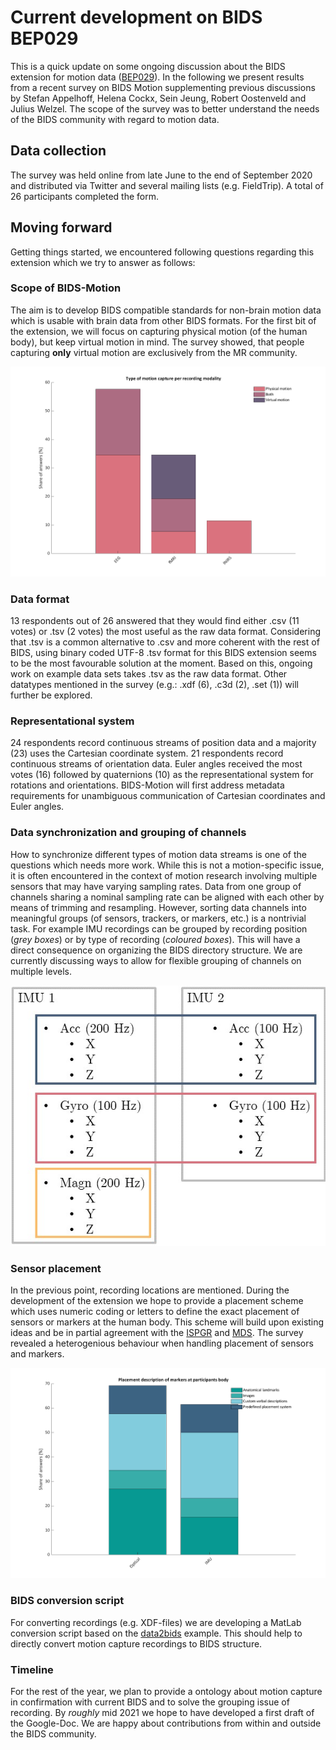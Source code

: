 # Current development on BIDS BEP029
This is a quick update on some ongoing discussion about the BIDS extension for motion data ([BEP029](https://docs.google.com/document/d/1iaaLKgWjK5pcISD1MVxHKexB3PZWfE2aAC5HF_pCZWo/edit)). In the following we present results from a recent survey on BIDS Motion supplementing previous discussions by Stefan Appelhoff, Helena Cockx, Sein Jeung, Robert Oostenveld and Julius Welzel. The scope of the survey was to better understand the needs of the BIDS community with regard to motion data.

## Data collection
The survey was held online from late June to the end of September 2020 and distributed via Twitter and several mailing lists (e.g. FieldTrip). A total of 26 participants completed the form.<br>

## Moving forward
Getting things started, we encountered following questions regarding this extension which we try to answer as follows:<br>

### Scope of BIDS-Motion
The aim is to develop BIDS compatible standards for non-brain motion data which is usable with brain data from other BIDS formats. For the first bit of the extension, we will focus on capturing physical motion (of the human body), but keep virtual motion in mind. The survey showed, that people capturing __only__ virtual motion are exclusively from the MR community. <br>

![space_per_mod](F2_space_per_mod.png)

### Data format
13 respondents out of 26 answered that they would find either .csv (11 votes) or .tsv (2 votes) the most useful as the raw data format. Considering that .tsv is a common alternative to .csv and more coherent with the rest of BIDS, using binary coded UTF-8 .tsv format for this BIDS extension seems to be the most favourable solution at the moment. Based on this, ongoing work on example data sets takes .tsv as the raw data format. Other datatypes mentioned in the survey (e.g.: .xdf (6), .c3d (2), .set (1)) will further be explored.

### Representational system 
24 respondents record continuous streams of position data and a majority (23) uses the Cartesian coordinate system. 21 respondents record continuous streams of orientation data. Euler angles received the most votes (16) followed by quaternions (10) as the representational system for rotations and orientations. BIDS-Motion will first address metadata requirements for unambiguous communication of Cartesian coordinates and Euler angles.   

### Data synchronization and grouping of channels
How to synchronize different types of motion data streams is one of the questions which needs more work. While this is not a motion-specific issue, it is often encountered in the context of motion research involving multiple sensors that may have varying sampling rates. Data from one group of channels sharing a nominal sampling rate can be aligned with each other by means of trimming and resampling. However, sorting data channels into meaningful groups (of sensors, trackers, or markers, etc.) is a nontrivial task. For example IMU recordings can be grouped by recording position (_grey boxes_) or by type of recording (_coloured boxes_). This will have a direct consequence on organizing the BIDS directory structure. We are currently discussing ways to allow for flexible grouping of channels on multiple levels. <br>

![placement](example_grps.jpg)

### Sensor placement
In the previous point, recording locations are mentioned. During the development of the extension we hope to provide a placement scheme which uses numeric coding or letters to define the exact placement of sensors or markers at the human body. This scheme will build upon existing ideas and be in partial agreement with the [ISPGR](https://ispgr.org/) and [MDS](https://www.movementdisorders.org/). The survey revealed a heterogenious behaviour when handling placement of sensors and markers.<br>

![placement](F3_plc_per_sys.png)

### BIDS conversion script
For converting recordings (e.g. XDF-files) we are developing a MatLab conversion script based on the [data2bids](https://www.fieldtriptoolbox.org/reference/data2bids/) example. This should help to directly convert motion capture recordings to BIDS structure.

### Timeline
For the rest of the year, we plan to provide a ontology about motion capture in confirmation with current BIDS and to solve the grouping issue of recording. By _roughly_ mid 2021 we hope to have developed a first draft of the Google-Doc. We are happy about contributions from within and outside the BIDS community.
